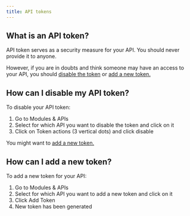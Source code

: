 ```yaml
---
title: API tokens
---
```


## What is an API token?
API token serves as a security measure for your API. You should never provide it to anyone. 

However, if you are in doubts and think someone may have an access to your API, you should [disable the token](https://github.com/BulkGate/help/blob/master/docs/api-administration.md#how-can-i-disable-my-api-token) or [add a new token.](#how-can-i-add-a-new-token) 

## How can I disable my API token?
To disable your API token:
1.	Go to Modules & APIs
2.	Select for which API you want to disable the token and click on it
3.	Click on Token actions (3 vertical dots) and click disable

You might want to [add a new token.](#how-can-i-add-a-new-token)

## How can I add a new token?
To add a new token for your API:
1.	Go to Modules & APIs
2.	Select for which API you want to add a new token and click on it
3.	Click Add Token
4.	New token has been generated
